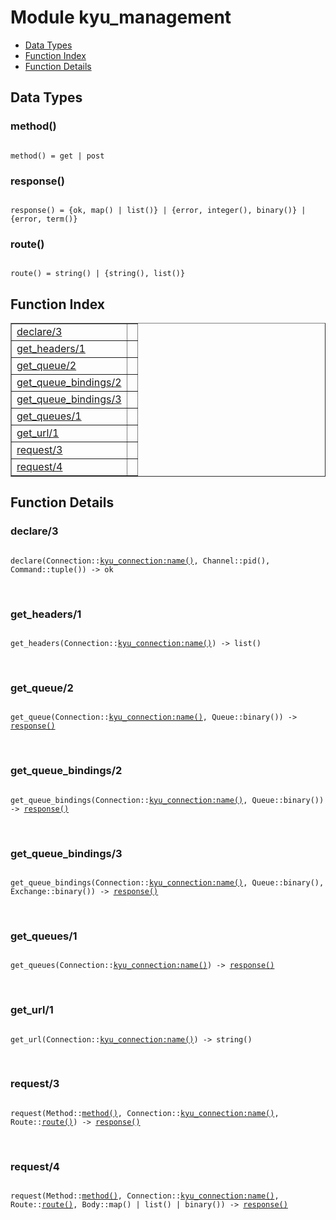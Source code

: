 

# Module kyu_management #
* [Data Types](#types)
* [Function Index](#index)
* [Function Details](#functions)

<a name="types"></a>

## Data Types ##




### <a name="type-method">method()</a> ###


<pre><code>
method() = get | post
</code></pre>




### <a name="type-response">response()</a> ###


<pre><code>
response() = {ok, map() | list()} | {error, integer(), binary()} | {error, term()}
</code></pre>




### <a name="type-route">route()</a> ###


<pre><code>
route() = string() | {string(), list()}
</code></pre>

<a name="index"></a>

## Function Index ##


<table width="100%" border="1" cellspacing="0" cellpadding="2" summary="function index"><tr><td valign="top"><a href="#declare-3">declare/3</a></td><td></td></tr><tr><td valign="top"><a href="#get_headers-1">get_headers/1</a></td><td></td></tr><tr><td valign="top"><a href="#get_queue-2">get_queue/2</a></td><td></td></tr><tr><td valign="top"><a href="#get_queue_bindings-2">get_queue_bindings/2</a></td><td></td></tr><tr><td valign="top"><a href="#get_queue_bindings-3">get_queue_bindings/3</a></td><td></td></tr><tr><td valign="top"><a href="#get_queues-1">get_queues/1</a></td><td></td></tr><tr><td valign="top"><a href="#get_url-1">get_url/1</a></td><td></td></tr><tr><td valign="top"><a href="#request-3">request/3</a></td><td></td></tr><tr><td valign="top"><a href="#request-4">request/4</a></td><td></td></tr></table>


<a name="functions"></a>

## Function Details ##

<a name="declare-3"></a>

### declare/3 ###

<pre><code>
declare(Connection::<a href="kyu_connection.md#type-name">kyu_connection:name()</a>, Channel::pid(), Command::tuple()) -&gt; ok
</code></pre>
<br />

<a name="get_headers-1"></a>

### get_headers/1 ###

<pre><code>
get_headers(Connection::<a href="kyu_connection.md#type-name">kyu_connection:name()</a>) -&gt; list()
</code></pre>
<br />

<a name="get_queue-2"></a>

### get_queue/2 ###

<pre><code>
get_queue(Connection::<a href="kyu_connection.md#type-name">kyu_connection:name()</a>, Queue::binary()) -&gt; <a href="#type-response">response()</a>
</code></pre>
<br />

<a name="get_queue_bindings-2"></a>

### get_queue_bindings/2 ###

<pre><code>
get_queue_bindings(Connection::<a href="kyu_connection.md#type-name">kyu_connection:name()</a>, Queue::binary()) -&gt; <a href="#type-response">response()</a>
</code></pre>
<br />

<a name="get_queue_bindings-3"></a>

### get_queue_bindings/3 ###

<pre><code>
get_queue_bindings(Connection::<a href="kyu_connection.md#type-name">kyu_connection:name()</a>, Queue::binary(), Exchange::binary()) -&gt; <a href="#type-response">response()</a>
</code></pre>
<br />

<a name="get_queues-1"></a>

### get_queues/1 ###

<pre><code>
get_queues(Connection::<a href="kyu_connection.md#type-name">kyu_connection:name()</a>) -&gt; <a href="#type-response">response()</a>
</code></pre>
<br />

<a name="get_url-1"></a>

### get_url/1 ###

<pre><code>
get_url(Connection::<a href="kyu_connection.md#type-name">kyu_connection:name()</a>) -&gt; string()
</code></pre>
<br />

<a name="request-3"></a>

### request/3 ###

<pre><code>
request(Method::<a href="#type-method">method()</a>, Connection::<a href="kyu_connection.md#type-name">kyu_connection:name()</a>, Route::<a href="#type-route">route()</a>) -&gt; <a href="#type-response">response()</a>
</code></pre>
<br />

<a name="request-4"></a>

### request/4 ###

<pre><code>
request(Method::<a href="#type-method">method()</a>, Connection::<a href="kyu_connection.md#type-name">kyu_connection:name()</a>, Route::<a href="#type-route">route()</a>, Body::map() | list() | binary()) -&gt; <a href="#type-response">response()</a>
</code></pre>
<br />

